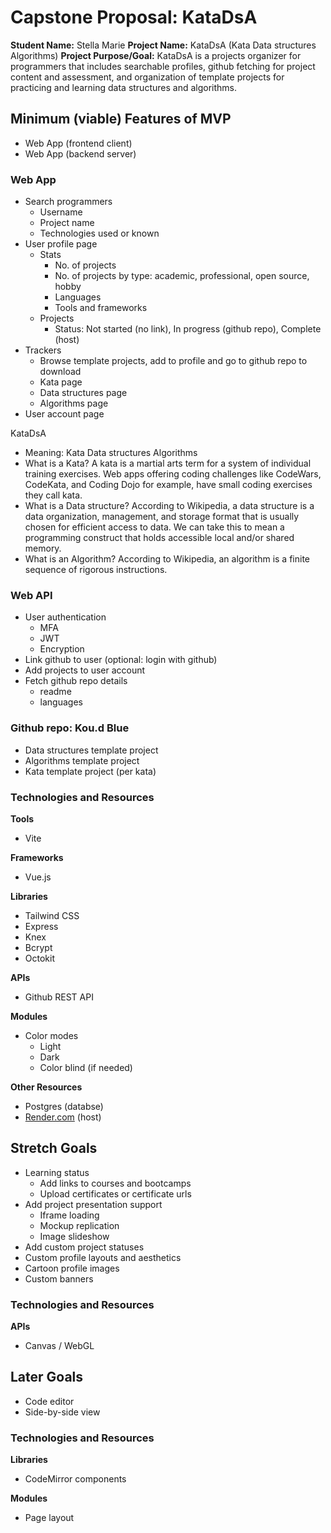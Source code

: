 # Capstone Proposal: KataDsA

**Student Name:** Stella Marie
**Project Name:** KataDsA (Kata Data structures Algorithms)
**Project Purpose/Goal:** KataDsA is a projects organizer for programmers that includes searchable profiles, github fetching for project content and assessment, and organization of template projects for practicing and learning data structures and algorithms.

## Minimum (viable) Features of MVP

- Web App (frontend client)
- Web App (backend server)

### Web App

- Search programmers
    - Username
    - Project name
    - Technologies used or known
- User profile page
    - Stats
        - No. of projects
        - No. of projects by type: academic, professional, open source, hobby
        - Languages
        - Tools and frameworks
    - Projects
        - Status: Not started (no link), In progress (github repo), Complete (host)
- Trackers
    - Browse template projects, add to profile and go to github repo to download
    - Kata page
    - Data structures page
    - Algorithms page
- User account page

KataDsA

- Meaning: Kata Data structures Algorithms
- What is a Kata?
  A kata is a martial arts term for a system of individual training exercises. Web apps offering coding challenges like CodeWars, CodeKata, and Coding Dojo for example, have small coding exercises they call kata.
- What is a Data structure?
  According to Wikipedia, a data structure is a data organization, management, and storage format that is usually chosen for efficient access to data. We can take this to mean a programming construct that holds accessible local and/or shared memory.
- What is an Algorithm?
  According to Wikipedia, an algorithm is a finite sequence of rigorous instructions.

### Web API

- User authentication
    - MFA
    - JWT
    - Encryption
- Link github to user (optional: login with github)
- Add projects to user account
- Fetch github repo details
    - readme
    - languages

### Github repo: Kou.d Blue

- Data structures template project
- Algorithms template project
- Kata template project (per kata)

### Technologies and Resources

**Tools**

- Vite

**Frameworks**

- Vue.js

**Libraries**

- Tailwind CSS
- Express
- Knex
- Bcrypt
- Octokit

**APIs**

- Github REST API

**Modules**

- Color modes
    - Light
    - Dark
    - Color blind (if needed)

**Other Resources**

- Postgres (databse)
- [Render.com](http://render.com/) (host)

## Stretch Goals

- Learning status
    - Add links to courses and bootcamps
    - Upload certificates or certificate urls
- Add project presentation support
    - Iframe loading
    - Mockup replication
    - Image slideshow
- Add custom project statuses
- Custom profile layouts and aesthetics
- Cartoon profile images
- Custom banners

### Technologies and Resources

**APIs**

- Canvas / WebGL

## Later Goals

- Code editor
- Side-by-side view

### Technologies and Resources

**Libraries**

- CodeMirror components

**Modules**

- Page layout